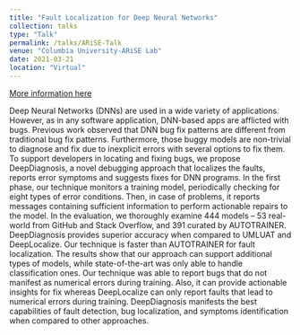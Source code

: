 ```yaml
---
title: "Fault Localization for Deep Neural Networks"
collection: talks
type: "Talk"
permalink: /talks/ARiSE-Talk
venue: "Columbia University-ARiSE Lab"
date: 2021-03-21
location: "Virtual"
---
```


[More information here](https://conf.researchr.org/details/icse-2022/icse-2022-papers/35/DeepDiagnosis-Automatically-Diagnosing-Faults-and-Recommending-Actionable-Fixes-in-D)

Deep Neural Networks (DNNs) are used in a wide variety of applications. However, as in any software application, DNN-based apps are afflicted with bugs. Previous work observed that DNN bug fix patterns are different from traditional bug fix patterns. Furthermore, those buggy models are non-trivial to diagnose and fix due to inexplicit errors with several options to fix them. To support developers in locating and fixing bugs, we propose DeepDiagnosis, a novel debugging approach that localizes the faults, reports error symptoms and suggests fixes for DNN programs. In the first phase, our technique monitors a training model, periodically checking for eight types of error conditions. Then, in case of problems, it reports messages containing sufficient information to perform actionable repairs to the model. In the evaluation, we thoroughly examine 444 models – 53 real-world from GitHub and Stack Overflow, and 391 curated by AUTOTRAINER. DeepDiagnosis provides superior accuracy when compared to UMLUAT and DeepLocalize. Our technique is faster than AUTOTRAINER for fault localization. The results show that our approach can support additional types of models, while state-of-the-art was only able to handle classification ones. Our technique was able to report bugs that do not manifest as numerical errors during training. Also, it can provide actionable insights for fix whereas DeepLocalize can only report faults that lead to numerical errors during training. DeepDiagnosis manifests the best capabilities of fault detection, bug localization, and symptoms identification when compared to other approaches.
